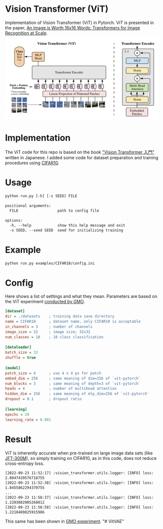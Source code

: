 # Vision Transformer (ViT)
Implementation of Vision Transformer (ViT) in Pytorch. ViT is presented in the paper, [An Image is Worth 16x16 Words: Transformers for Image Recognition at Scale](https://openreview.net/forum?id=YicbFdNTTy).
![](assets/vit.png)

# Implementation
The ViT code for this repo is based on the book ["Vision Transformer 入門"](https://gihyo.jp/book/2022/978-4-297-13058-9) written in Japanese. I added some code for dataset preparation and training procedures using [CIFAR10](https://www.cs.toronto.edu/~kriz/cifar.html).

# Usage
```
python run.py [-h] [-s SEED] FILE

positional arguments:
  FILE                  path to config file

options:
  -h, --help            show this help message and exit
  -s SEED, --seed SEED  seed for initializing training
```

# Example
```
python run.py examples/CIFAR10/config.ini
```

# Config
Here shows a list of settings and what they mean.
Parameters are based on the ViT experiment [conducted by GMO](https://recruit.gmo.jp/engineer/jisedai/blog/vision_transformer/).
```ini
[dataset]
dir = ./datasets	; training data save directory
name = CIFAR10		; dataset name, only CIFAR10 is acceptable
in_channels = 3		; number of channels
image_size = 32		; image size; 32x32
num_classes = 10	; 10 class classification

[dataloader]
batch_size = 32
shuffle = true

[model]
patch_size = 4		; use 4 x 4 px for patch
embed_dim = 256		; same meaning of dim=256 of `vit-pytorch`
num_blocks = 3		; same meaning of depth=3 of `vit-pytorch`
heads = 4			; number of multihead attention
hidden_dim = 256	; same meaning of mlp_dim=256 of `vit-pytorch`
dropout = 0.1		; dropout ratio

[learning]
epochs = 20
learning_rate = 0.001
```

# Result
ViT is inherently accurate when pre-trained on large image data sets (like [JFT-300M](https://paperswithcode.com/dataset/jft-300m)), so simply training on CIFAR10, as in this code, does not reduce cross-entropy loss.
```
[2022-09-23 11:52:17] :vision_transformer.utils.logger: [INFO] loss: 2.0047439576718755
[2022-09-23 11:52:38] :vision_transformer.utils.logger: [INFO] loss: 1.8455862294370755
...
[2022-09-23 11:58:37] :vision_transformer.utils.logger: [INFO] loss: 1.2203882005268012
[2022-09-23 11:58:58] :vision_transformer.utils.logger: [INFO] loss: 1.2218489825915986
```
This same has been shown in [GMO experiment](https://recruit.gmo.jp/engineer/jisedai/blog/vision_transformer/).
"# VitVAE" 
